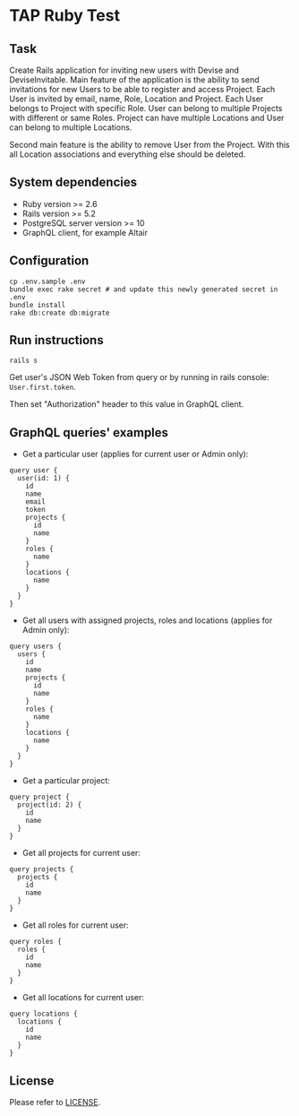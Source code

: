# TAP Ruby Test

## Task

Create Rails application for inviting new users with Devise and DeviseInvitable. Main feature of
the application is the ability to send invitations for new Users to be able to register and access
Project. Each User is invited by email, name, Role, Location and Project. Each User belongs to
Project with specific Role. User can belong to multiple Projects with different or same Roles.
Project can have multiple Locations and User can belong to multiple Locations.

Second main feature is the ability to remove User from the Project. With this all Location
associations and everything else should be deleted.

## System dependencies

* Ruby version >= 2.6
* Rails version >= 5.2
* PostgreSQL server version >= 10
* GraphQL client, for example Altair

## Configuration

```
cp .env.sample .env
bundle exec rake secret # and update this newly generated secret in .env
bundle install
rake db:create db:migrate
```

## Run instructions

```
rails s
```

Get user's JSON Web Token from query or by running in rails console: ```User.first.token```.

Then set "Authorization" header to this value in GraphQL client.

## GraphQL queries' examples

* Get a particular user (applies for current user or Admin only):
```
query user {
  user(id: 1) {
    id
    name
    email
    token
    projects {
      id
      name
    }
    roles {
      name
    }
    locations {
      name
    }
  }
}
```

* Get all users with assigned projects, roles and locations (applies for Admin only):
```
query users {
  users {
    id
    name
    projects {
      id
      name
    }
    roles {
      name
    }
    locations {
      name
    }
  }
}
```

* Get a particular project:
```
query project {
  project(id: 2) {
    id
    name
  }
}
```

* Get all projects for current user:
```
query projects {
  projects {
    id
    name
  }
}
```

* Get all roles for current user:
```
query roles {
  roles {
    id
    name
  }
}
```

* Get all locations for current user:
```
query locations {
  locations {
    id
    name
  }
}
```

## License

Please refer to [LICENSE](LICENSE).
